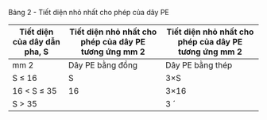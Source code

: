 Bảng 2 - Tiết diện nhỏ nhất cho phép của dây PE

| Tiết diện của dây dẫn pha, S   | Tiết diện nhỏ nhất cho phép của dây PE tương ứng mm 2   | Tiết diện nhỏ nhất cho phép của dây PE tương ứng mm 2   |
|--------------------------------|---------------------------------------------------------|---------------------------------------------------------|
| mm 2                           | Dây PE bằng đồng                                        | Dây PE bằng thép                                        |
| S ≤ 16                         | S                                                       | 3×S                                                     |
| 16 < S ≤ 35                    | 16                                                      | 3×16                                                    |
| S > 35                         |                                                         | 3 ´                                                     |